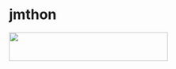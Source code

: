 # jmthon

<p align="left"><a href="https://heroku.com/deploy?template=https://github.com/nelson12380w/musi"> <img src="https://img.shields.io/badge/Deploy%20To%20Heroku-purple?style=for-the-badge&logo=heroku" width="320" height="58.45"/></a></p>
